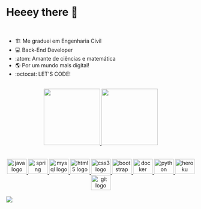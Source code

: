 
# Heeey there 👋

<br>

- :building_construction: Me graduei em Engenharia Civil
- :computer: Back-End Developer 
- :atom: Amante de ciências e matemática
- :earth_americas: Por um mundo mais digital!
- :octocat: LET'S CODE!

<br>

<div align="center">
  <a href="https://github.com/Rafael-Bessa">
    
  <img height="150em" src="https://github-readme-stats.vercel.app/api?username=Rafael-Bessa&show_icons=true&theme=merko&include_all_commits=true&count_private=true"/>
    
  <img height="150em" src="https://github-readme-stats.vercel.app/api/top-langs/?username=Rafael-Bessa&layout=compact&langs_count=7&theme=merko"/>
    
</div>

  <br>
  <br>
  
  <div align="center">
    
  <img src="https://cdn.jsdelivr.net/gh/devicons/devicon/icons/java/java-original.svg" height="40" width="52" alt="java logo"  />
   
  <img src="https://cdn.jsdelivr.net/gh/devicons/devicon/icons/spring/spring-original.svg" height="40" width="52" alt="spring logo"  />
    
  <img src="https://cdn.jsdelivr.net/gh/devicons/devicon/icons/mysql/mysql-original.svg" height="40" width="52" alt="mysql logo"  />

  <img src="https://cdn.jsdelivr.net/gh/devicons/devicon/icons/html5/html5-original.svg" height="40" width="52" alt="html5 logo"  />
    
  <img src="https://cdn.jsdelivr.net/gh/devicons/devicon/icons/css3/css3-original.svg" height="40" width="52" alt="css3 logo"  />
    
  <img src="https://cdn.jsdelivr.net/gh/devicons/devicon/icons/bootstrap/bootstrap-original.svg" height="40" width="52" alt="bootstrap logo"  />
 
  <img src="https://cdn.jsdelivr.net/gh/devicons/devicon/icons/docker/docker-original.svg" height="40" width="52" alt="docker logo"  />

  <img src="https://cdn.jsdelivr.net/gh/devicons/devicon/icons/python/python-original.svg" height="40" width="52" alt="python logo"  />
  
  <img src="https://cdn.jsdelivr.net/gh/devicons/devicon/icons/heroku/heroku-original.svg" height="40" width="52" alt="heroku logo"  />

  <img src="https://cdn.jsdelivr.net/gh/devicons/devicon/icons/git/git-original.svg" height="40" width="52" alt="git logo"  />
    
  </div>

  </div>
  <br>

  <div> 
         <a href="https://www.linkedin.com/in/rafaelmbessa/" target="_blank"><img src="https://img.shields.io/badge/-LinkedIn-%230077B5?style=for-the-badge&logo=linkedin&logoColor=white" target="_blank"></a>
  </div>
